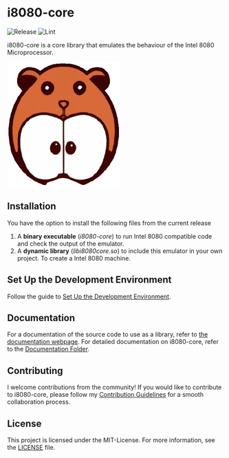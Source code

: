 # i8080-core
![Release](https://github.com/poundflag/i8080-core/actions/workflows/release.yml/badge.svg)
![Lint](https://github.com/poundflag/i8080-core/actions/workflows/linter.yml/badge.svg)

i8080-core is a core library that emulates the behaviour of the Intel 8080 Microprocessor.

![Project Logo](https://raw.githubusercontent.com/poundflag/i8080-core/main/img/logo-official.png)

<!--## Features

- Feature 1: [Description of feature 1]
- Feature 2: [Description of feature 2]
- ...-->

## Installation

You have the option to install the following files from the current release

1. A **binary executable** (*i8080-core*) to run Intel 8080 compatible code and check the output of the emulator.
2. A **dynamic library** (*libi8080core.so*) to include this emulator in your own project. To create a Intel 8080 machine.

## Set Up the Development Environment

Follow the guide to [Set Up the Development Environment](https://github.com/poundflag/i8080-core/blob/main/doc/SETUP_DEV_ENVIRONMENT.md ).

## Documentation

For a documentation of the source code to use as a library, refer to [the documentation webpage](https://poundflag.github.io/i8080-core-doc/).
For detailed documentation on i8080-core, refer to the [Documentation Folder](https://github.com/poundflag/i8080-core/tree/main/doc).

## Contributing

I welcome contributions from the community! If you would like to contribute to i8080-core, please follow my [Contribution Guidelines](https://github.com/poundflag/i8080-core/blob/main/doc/CONTRIBUTING.md) for a smooth collaboration process.

## License

This project is licensed under the MIT-License. For more information, see the [LICENSE](https://github.com/poundflag/i8080-core/blob/main/LICENSE) file.
